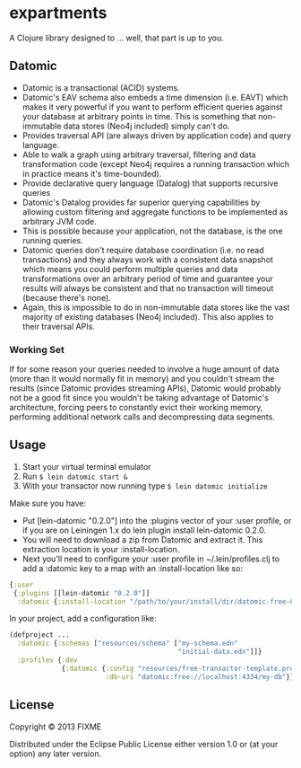 # expartments

A Clojure library designed to ... well, that part is up to you.

## Datomic

* Datomic is a transactional (ACID) systems.
* Datomic's EAV schema also embeds a time dimension (i.e. EAVT) which makes it very powerful if you want to perform efficient queries against your database at arbitrary points in time. This is something that non-immutable data stores (Neo4j included) simply can't do.
* Provides traversal API (are always driven by application code) and query language.
* Able to walk a graph using arbitrary traversal, filtering and data transformation code (except Neo4j requires a running transaction which in practice means it's time-bounded).
* Provide declarative query language (Datalog) that supports recursive queries
* Datomic's Datalog provides far superior querying capabilities by allowing custom filtering and aggregate functions to be implemented as arbitrary JVM code.
* This is possible because your application, not the database, is the one running queries.
* Datomic queries don't require database coordination (i.e. no read transactions) and they always work with a consistent data snapshot which means you could perform multiple queries and data transformations over an arbitrary period of time and guarantee your results will always be consistent and that no transaction will timeout (because there's none).
* Again, this is impossible to do in non-immutable data stores like the vast majority of existing databases (Neo4j included). This also applies to their traversal APIs.

### Working Set

If for some reason your queries needed to involve a huge amount of data (more than it would normally
fit in memory) and you couldn't stream the results (since Datomic provides streaming APIs), Datomic
would probably not be a good fit since you wouldn't be taking advantage of Datomic's architecture,
forcing peers to constantly evict their working memory, performing additional network calls and
decompressing data segments.

## Usage

1. Start your virtual terminal emulator
1. Run `$ lein datomic start &`
1. With your transactor now running type `$ lein datomic initialize`

Make sure you have:

* Put [lein-datomic "0.2.0"] into the :plugins vector of your :user profile, or if you are on Leiningen 1.x do lein plugin install lein-datomic 0.2.0.
* You will need to download a zip from Datomic and extract it. This extraction location is your :install-location.
* Next you'll need to configure your :user profile in ~/.lein/profiles.clj to add a :datomic key to a map with an :install-location like so:

```clj
{:user
 {:plugins [[lein-datomic "0.2.0"]]
  :datomic {:install-location "/path/to/your/install/dir/datomic-free-0.8.3619"}}}
```

In your project, add a configuration like:

```clj
(defproject ...
  :datomic {:schemas ["resources/schema" ["my-schema.edn"
                                          "initial-data.edn"]]}
  :profiles {:dev
             {:datomic {:config "resources/free-transactor-template.properties"
                        :db-uri "datomic:free://localhost:4334/my-db"}}})
```

## License

Copyright © 2013 FIXME

Distributed under the Eclipse Public License either version 1.0 or (at
your option) any later version.
